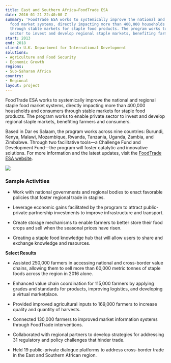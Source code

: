 ```yaml
---
title: East and Southern Africa—FoodTrade ESA
date: 2016-01-21 22:40:00 Z
summary: 'FoodTrade ESA works to systemically improve the national and regional staple
  food market systems, directly impacting more than 400,000 households and consumers
  through stable markets for staple food products. The program works to enable private
  sector to invest and develop regional staple markets, benefiting farmers and consumers. '
start: 2013
end: 2018
client: U.K. Department for International Development
solutions:
- Agriculture and Food Security
- Economic Growth
regions:
- Sub-Saharan Africa
country:
- Regional
layout: project
---
```


FoodTrade ESA works to systemically improve the national and regional staple food market systems, directly impacting more than 400,000 households and consumers through stable markets for staple food products. The program works to enable private sector to invest and develop regional staple markets, benefiting farmers and consumers.

Based in Dar es Salaam, the program works across nine countries: Burundi, Kenya, Malawi, Mozambique, Rwanda, Tanzania, Uganda, Zambia, and Zimbabwe. Through two facilitative tools—a Challenge Fund and Development Fund—the program will foster catalytic and innovative solutions. For more information and the latest updates, visit the [FoodTrade ESA website](http://foodtradeesa.com/).

![](https://assetify-dai.com/projects/FoodTradeESA.jpg)

### Sample Activities

* Work with national governments and regional bodies to enact favorable policies that foster regional trade in staples.

* Leverage economic gains facilitated by the program to attract public-private partnership investments to improve infrastructure and transport.

* Create storage mechanisms to enable farmers to better store their food crops and sell when the seasonal prices have risen.

* Creating a staple food knowledge hub that will allow users to share and exchange knowledge and resources.

**Select Results**

* Assisted 250,000 farmers in accessing national and cross-border value chains, allowing them to sell more than 60,000 metric tonnes of staple foods across the region in 2016 alone.

* Enhanced value chain coordination for 115,000 farmers by applying grades and standards for products, improving logistics, and developing a virtual marketplace.

* Provided improved agricultural inputs to 169,000 farmers to increase quality and quantity of harvests.

* Connected 130,000 farmers to improved market information systems through FoodTrade interventions.

* Collaborated with regional partners to develop strategies for addressing 31 regulatory and policy challenges that hinder trade.

* Held 19 public-private dialogue platforms to address cross-border trade in the East and Southern African region.